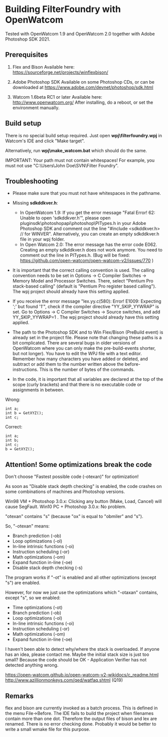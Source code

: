 
Building FilterFoundry with OpenWatcom
======================================

Tested with OpenWatcom 1.9 and OpenWatcom 2.0 together with Adobe Photoshop SDK 2021.


Prerequisites
-------------

1) Flex and Bison
   Available here:
   https://sourceforge.net/projects/winflexbison/

2) Adobe Photoshop SDK
   Available on some Photoshop CDs, or can be downloaded at
   https://www.adobe.com/devnet/photoshop/sdk.html

3) Watcom 1.6beta RC1 or later
   Available here:
   http://www.openwatcom.org/
   After installing, do a reboot, or set the environment manually.


Build setup
-----------

There is no special build setup required.
Just open **wpj\filterfoundry.wpj** in Watcom's IDE and click "Make target".

Alternatively, run **wpj\make_watcom.bat** which should do the same.

IMPORTANT: Your path must not contain whitespaces!
For example, you must not use "C:\Users\John Doe\SVN\Filter Foundry\".


Troubleshooting
---------------

- Please make sure that you must not have whitespaces in the pathname.

- Missing **sdkddkver.h**:
  * In OpenWatcom 1.9:
    If you get the error message "Fatal Error! 62:  Unable to open 'sdkddkver.h'", please open 
    pluginsdk\photoshopapi\photoshop\PITypes.h in your Adobe Photoshop SDK and
    comment out the line "#include <sdkddkver.h> // for WINVER".
    Alternatively, you can create an empty sdkddkver.h file in your wpj folder.
  * In Open Watcom 2.0:
    The error message has the error code E062.
    Creating an empty sdkddkver.h does not work anymore.
    You need to comment out the line in PITypes.h.
    (Bug will be fixed: https://github.com/open-watcom/open-watcom-v2/issues/770 )

- It is important that the correct calling convention is used.
  The calling convention needs to be set in
  Options -> C Compiler Switches -> Memory Model and Processor Switches.
  There, select "Pentium Pro stack-based calling" (default is "Pentium Pro register based calling").
  The wpj project should already have this setting applied.

- If you receive the error message "lex.yy.c(580): Error! E1009: Expecting ';' but found '1'",
  check if the compiler directive "YY_SKIP_YYWRAP" is set.
  Go to Options -> C Compiler Switches -> Source switches, and add YY_SKIP_YYWRAP=1 .
  The wpj project should already have this setting applied.

- The path to the Photoshop SDK and to Win Flex/Bison (PreBuild event)
  is already set in the project file. Please note that changing these
  paths is a bit complicated. There are several bugs in older versions of OpenWatcom
  where you can only make the pre-build-events shorter, but not longer).
  You have to edit the WPJ file with a text editor.
  Remember how many characters you have added or deleted,
  and subtract or add them to the number written above the before-instructions.
  This is the number of bytes of the commands.

- In the code, it is important that all variables are declared at the
  top of the scope (curly brackets) and that there is no executable code or
  assignments in between.

Wrong:

    int a;
    int b = GetXYZ();
    int c;

Correct:

    int a;
    int b;
    int c;
    b = GetXYZ();


Attention! Some optimizations break the code
--------------------------------------------

Don't choose "Fastest possible code (-otexan)" for optimization!

As soon as "Disable stack depth checking" is enabled, the code crashes
on some combinations of machines and Photoshop versions.

Win98 VM + Photoshop 3.0.x: Clicking any button (Make, Load, Cancel) will cause SegFault.
Win10 PC + Photoshop 3.0.x: No problem.

"otexan" contains "s" (because "ox" is equal to "obmiler" and "s").

So, "-otexan" means:

- Branch prediction (-ob)
- Loop optimizations (-ol)
- In-line intrinsic functions (-oi)
- Instruction scheduling (-or)
- Math optimizations (-om)
- Expand function in-line (-oe)
- Disable stack depth checking (-s)

The program works if "-ot" is enabled and all other optimizations (except "s") are enabled.

However, for now we just use the optimizations which "-otaxan" contains, except "s",
so we enabled:

- Time optimizations (-ot)
- Branch prediction (-ob)
- Loop optimizations (-ol)
- In-line intrinsic functions (-oi)
- Instruction scheduling (-or)
- Math optimizations (-om)
- Expand function in-line (-oe)

I haven't been able to detect why/where the stack is overloaded.
If anyone has an idea, please contact me.
Maybe the initial stack size is just too small?
Because the code should be OK - Application Verifier has not detected anything wrong.

https://open-watcom.github.io/open-watcom-v2-wikidocs/c_readme.html
http://www.azillionmonkeys.com/qed/watfaq.shtml (Q19)


Remarks
-------

flex and bison are currently invoked as a batch process.
This is defined in the menu File->Before.
The IDE fails to build the project when filenames contain more than one dot.
Therefore the output files of bison and lex are renamed.
There is no error checking done.
Probably it would be better to write a small wmake file for this purpose.
